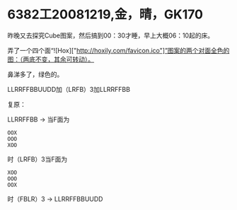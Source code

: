 # 6382工20081219,金，晴，GK170

昨晚又去探究Cube图案，然后搞到00：30才睡，早上大概06：10起的床。

弄了一个四个面“![Hox]["http://hoxily.com/favicon.ico"]”图案的两个对面全色的图：（两底不变，其余可转动）。

鼻涕多了，绿色的。

LLRRFFBBUUDD加（LRFB）3加LLRRFFBB

复原：

LLRRFFBB -> 当F面为

    OOX
    OOO
    XOO

时（LRFB）3当F面为

    XOO
    OOO
    OOX

时（FBLR）3 -> LLRRFFBBUUDD
